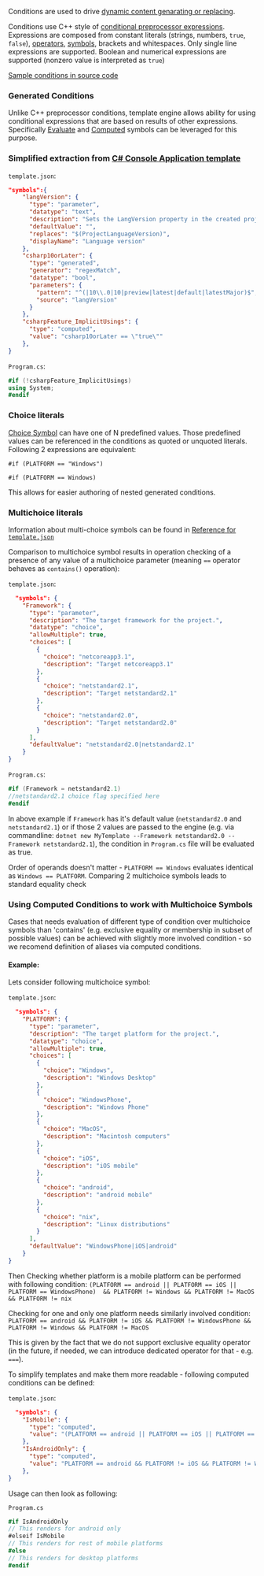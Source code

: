 Conditions are used to drive [dynamic content genarating or replacing](Conditional-processing-and-comment-syntax.md).

Conditions use C++ style of [conditional preprocessor expressions](https://docs.microsoft.com/en-us/cpp/preprocessor/hash-if-hash-elif-hash-else-and-hash-endif-directives-c-cpp?view=msvc-170). Expressions are composed from constant literals (strings, numbers, `true`, `false`), [operators](https://github.com/dotnet/templating/blob/main/src/Microsoft.TemplateEngine.Core/Expressions/Cpp/Operator.cs), [symbols](https://github.com/dotnet/templating/blob/main/docs/Available-Symbols-Generators.md), brackets and whitespaces. Only single line expressions are supported. Boolean and numerical expressions are supported (nonzero value is interpreted as `true`)

[Sample conditions in source code](https://github.com/dotnet/templating/blob/main/test/Microsoft.TemplateEngine.Core.UnitTests/ConditionalTests.CStyleEvaluator.cs)

### Generated Conditions
Unlike C++ preprocessor conditions, template engine allows ability for using conditional expressions that are based on results of other expressions. Specifically [Evaluate](Available-Symbols-Generators.md#evaluate) and [Computed](Reference-for-template.json.md#computed-symbol) symbols can be leveraged for this purpose.

### Simplified extraction from [C# Console Application template](https://github.com/dotnet/templating/tree/main/template_feed/Microsoft.DotNet.Common.ProjectTemplates.7.0/content/ConsoleApplication-CSharp)

`template.json`:
```json
"symbols":{
    "langVersion": {
      "type": "parameter",
      "datatype": "text",
      "description": "Sets the LangVersion property in the created project file",
      "defaultValue": "",
      "replaces": "$(ProjectLanguageVersion)",
      "displayName": "Language version"
    },
    "csharp10orLater": {
      "type": "generated",
      "generator": "regexMatch",
      "datatype": "bool",
      "parameters": {
        "pattern": "^(|10\\.0|10|preview|latest|default|latestMajor)$",
        "source": "langVersion"
      }
    },
    "csharpFeature_ImplicitUsings": {
      "type": "computed",
      "value": "csharp10orLater == \"true\""
    },
}
```

`Program.cs`:
```C#
#if (!csharpFeature_ImplicitUsings)
using System;
#endif
```

### Choice literals

[Choice Symbol](Reference-for-template.json.md#examples) can have one of N predefined values. Those predefined values can be referenced in the conditions as quoted or unquoted literals. Following 2 expressions are equivalent:

`#if (PLATFORM == "Windows")`

`#if (PLATFORM == Windows)`

This allows for easier authoring of nested generated conditions.

### Multichoice literals

Information about multi-choice symbols can be found in [Reference for `template.json`](Reference-for-template.json.md#multichoice-symbols-specifics)

Comparison to multichoice symbol results in operation checking of a presence of any value of a multichoice parameter (meaning `==` operator behaves as `contains()` operation):

`template.json`:
```json
  "symbols": {
    "Framework": {
      "type": "parameter",
      "description": "The target framework for the project.",
      "datatype": "choice",
      "allowMultiple": true,
      "choices": [
        {
          "choice": "netcoreapp3.1",
          "description": "Target netcoreapp3.1"
        },
        {
          "choice": "netstandard2.1",
          "description": "Target netstandard2.1"
        },
        {
          "choice": "netstandard2.0",
          "description": "Target netstandard2.0"
        }
      ],
      "defaultValue": "netstandard2.0|netstandard2.1"
    }
}
```

`Program.cs`:
```C#
#if (Framework = netstandard2.1)
//netstandard2.1 choice flag specified here
#endif
```

In above example if `Framework` has it's default value (`netstandard2.0` and `netstandard2.1`) or if those 2 values are passed to the engine (e.g. via commandline: `dotnet new MyTemplate --Framework netstandard2.0 --Framework netstandard2.1`), the condition in `Program.cs` file will be evaluated as true.

Order of operands doesn't matter - `PLATFORM == Windows` evaluates identical as `Windows == PLATFORM`. Comparing 2 multichoice symbols leads to standard equality check

### Using Computed Conditions to work with Multichoice Symbols

Cases that needs evaluation of different type of condition over multichoice symbols than 'contains' (e.g. exclusive equality or membership in subset of possible values) can be achieved with slightly more involved condition - so we recomend definition of aliases via computed conditions.

#### Example:

Lets consider following multichoice symbol:

`template.json`:
```json
  "symbols": {
    "PLATFORM": {
      "type": "parameter",
      "description": "The target platform for the project.",
      "datatype": "choice",
      "allowMultiple": true,
      "choices": [
        {
          "choice": "Windows",
          "description": "Windows Desktop"
        },
        {
          "choice": "WindowsPhone",
          "description": "Windows Phone"
        },
        {
          "choice": "MacOS",
          "description": "Macintosh computers"
        },
        {
          "choice": "iOS",
          "description": "iOS mobile"
        },
        {
          "choice": "android",
          "description": "android mobile"
        },
        {
          "choice": "nix",
          "description": "Linux distributions"
        }
      ],
      "defaultValue": "WindowsPhone|iOS|android"
    }
}
```

Then Checking whether platform is a mobile platform can be performed with following condition: `(PLATFORM == android || PLATFORM == iOS || PLATFORM == WindowsPhone)  && PLATFORM != Windows && PLATFORM != MacOS && PLATFORM != nix`

Checking for one and only one platform needs similarly involved condition: `PLATFORM == android && PLATFORM != iOS && PLATFORM != WindowsPhone && PLATFORM != Windows && PLATFORM != MacOS`

This is given by the fact that we do not support exclusive equality operator (in the future, if needed, we can introduce dedicated operator for that - e.g. `===`).

To simplify templates and make them more readable - following computed conditions can be defined:

`template.json`:
```json
  "symbols": {
    "IsMobile": {
      "type": "computed",
      "value": "(PLATFORM == android || PLATFORM == iOS || PLATFORM == WindowsPhone)  && PLATFORM != Windows && PLATFORM != MacOS && PLATFORM != nix"
    },
    "IsAndroidOnly": {
      "type": "computed",
      "value": "PLATFORM == android && PLATFORM != iOS && PLATFORM != WindowsPhone && PLATFORM != Windows && PLATFORM != MacOS && PLATFORM != nix"
    },
}
```

Usage can then look as following:

`Program.cs`
```C#
#if IsAndroidOnly
// This renders for android only
#elseif IsMobile
// This renders for rest of mobile platforms
#else
// This renders for desktop platforms
#endif
```